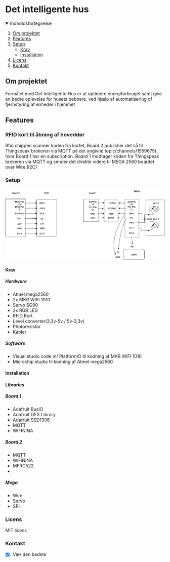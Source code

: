 # Det intelligente hus

<!-- Indholdsfortegnelse -->
<details open="open">
  <summary>Indholdsfortegnelse</summary>
  <ol>
    <li>
      <a href="#om-projektet">Om projektet</a>
    </li>
    <li>
      <a href="#features">Features</a>
    </li>
    <li>
      <a href="#setup">Setup</a>
      <ul>
        <li><a href="#krav">Krav</a></li>
        <li><a href="#installation">Installation</a></li>
      </ul>
    </li>
    <li><a href="#licens">Licens</a></li>
    <li><a href="#kontakt">Kontakt</a></li>
  </ol>
</details>

<!-- Om projektet -->
## Om projektet
Formålet med Det intelligente Hus er at optimere energiforbruget samt give en bedre oplevelse for husets beboere, ved hjælp af automatisering of fjernstyring af enheder i hjemmet

<!-- Features -->
## Features
### RFID kort til åbning af hoveddør
Rfid chippen scanner koden fra kortet, Board 2 publisher det så til Thingspeak brokeren via MQTT på det angivne topic(channels/1559675), hvor Board 1 har en subscription.
Board 1 modtager koden fra Thingspeak brokeren via MQTT og sender det direkte videre til MEGA 2560 boardet over Wire.(I2C)

<!-- Setup -->
### Setup
![Diagram](https://github.com/gamingAmee/Det-intelligente-hus/blob/master/images/Untitled%20Diagram.drawio.png)


<!-- Krav -->
#### Krav
##### Hardware
* Atmel mega2560
* 2x MKR WIFI 1010
* Servo SG90
* 2x RGB LED
* RFID Kort
* Level converter(3,3v-5v / 5v-3,3v)
* Photoresistor
* Kabler

##### Software
* Visual studio code m/ PlatformIO til kodning af MKR WIFI 1010
* Microchip studio til kodning af Atmel mega2560

<!-- Installation -->
#### Installation
#### Libraries
##### Board 1
* Adafruit BusIO
* Adafruit GFX Library
* Adafruit SSD1306
* MQTT
* WIFININA

##### Board 2
* MQTT
* WiFiNINA
* MFRC522
* 
##### Mega
* Wire
* Servo
* SPI

<!-- Licens -->
### Licens
MIT licens

<!-- Kontakt -->
### Kontakt
- [x] Vær den bedste
